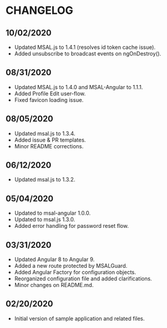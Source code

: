 # CHANGELOG

## 10/02/2020

* Updated MSAL.js to 1.4.1 (resolves id token cache issue).
* Added unsubscribe to broadcast events on ngOnDestroy().

## 08/31/2020

* Updated MSAL.js to 1.4.0 and MSAL-Angular to 1.1.1.
* Added Profile Edit user-flow.
* Fixed favicon loading issue.

## 08/05/2020

* Updated msal.js to 1.3.4.
* Added issue & PR templates.
* Minor README corrections.

## 06/12/2020

* Updated msal.js to 1.3.2.

## 05/04/2020

* Updated to msal-angular 1.0.0.
* Updated to msal.js 1.3.0.
* Added error handling for password reset flow.

## 03/31/2020

* Updated Angular 8 to Angular 9.
* Added a new route protected by MSALGuard.
* Added Angular Factory for configuration objects.
* Reorganized configuration file and added clarifications.
* Minor changes on README.md.

## 02/20/2020

* Initial version of sample application and related files.
